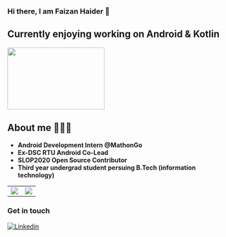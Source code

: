 ### Hi there, I am Faizan Haider 👋

## Currently enjoying working on Android & Kotlin
<img src="https://user-images.githubusercontent.com/56159740/145668468-410b7057-eb2f-42a4-a43a-29a678c4490f.png" height = "140" width="220">

## About me 👨🏽‍💻
- **Android Development Intern @MathonGo**
- **Ex-DSC RTU Android Co-Lead**
- **SLOP2020 Open Source Contributor**
- **Third year undergrad student persuing B.Tech (information technology)**
<!-- - **I'm currently looking for an Android Development Internship in Growing StartUp** -->  
<table>
  <tr>
<td><img src="https://github-readme-stats.vercel.app/api?username=Haid-Faiz&&show_icons=true&theme=github_dark"> </td>
<td><img align="center" src="https://github-readme-stats.vercel.app/api/top-langs/?username=Haid-Faiz&theme=github_dark&hide=html,Objective-C,dart" /></td>
  </tr>
</table>





### Get in touch

[![Linkedin](https://img.shields.io/badge/-LinkedIn-222222?style=flat-square&logo=Linkedin&color=blue&logoColor=white&link=https://www.linkedin.com/in/faizan-haider-3a4220193)](https://www.linkedin.com/in/faizan-haider-3a4220193)
